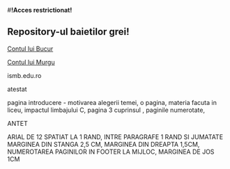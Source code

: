 #**!Acces restrictionat!**

## Repository-ul baietilor grei!

[Contul lui Bucur](https://github.com/Margasoiu-Luca)

[Contul lui Murgu](https://github.com/dany545454)








ismb.edu.ro

atestat

pagina introducere - motivarea alegerii temei, o pagina, materia facuta in liceu, impactul limbajului C, pagina 3 cuprinsul , paginile numerotate,

ANTET

ARIAL DE 12 SPATIAT LA 1 RAND, INTRE PARAGRAFE 1 RAND SI JUMATATE
MARGINEA DIN STANGA 2,5 CM, MARGINEA DIN DREAPTA 1,5CM, NUMEROTAREA PAGINILOR IN FOOTER LA MIJLOC, MARGINEA DE JOS 1CM
